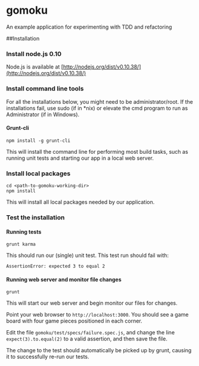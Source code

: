gomoku
======

An example application for experimenting with TDD and refactoring

##Installation

### Install node.js 0.10

Node.js is available at [http://nodejs.org/dist/v0.10.38/](http://nodejs.org/dist/v0.10.38/)

### Install command line tools

For all the installations below, you might need to be administrator/root. If the installations fail, use sudo (if in *nix) or elevate the cmd program to run as Administrator (if in Windows).

#### Grunt-cli

	npm install -g grunt-cli


This will install the command line for performing most build tasks, such as running unit tests and starting our app
in a local web server.

### Install local packages

	cd <path-to-gomoku-working-dir>
	npm install

This will install all local packages needed by our application.

### Test the installation

#### Running tests

	grunt karma

This should run our (single) unit test. This test run should fail with:


	AssertionError: expected 3 to equal 2


#### Running web server and monitor file changes

	grunt

This will start our web server and begin monitor our files for changes.

Point your web browser to `http://localhost:3000`. You should see a game board with four game pieces positioned in
each corner.

Edit the file `gomoku/test/specs/failure.spec.js`, and change the line `expect(3).to.equal(2)` to
a valid assertion, and then save the file.

The change to the test should automatically be picked up by grunt, causing it to successfully re-run our tests.
